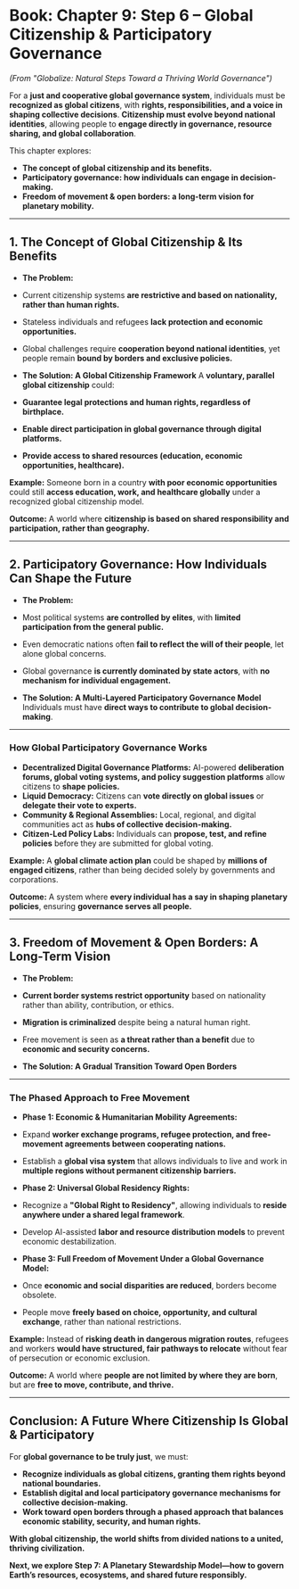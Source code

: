 # ****Book:** Chapter 9: Step 6 – Global Citizenship & Participatory Governance**
*(From "Globalize: Natural Steps Toward a Thriving World Governance")*

For a **just and cooperative global governance system**, individuals must be **recognized as global citizens**, with **rights, responsibilities, and a voice in shaping collective decisions**. **Citizenship must evolve beyond national identities**, allowing people to **engage directly in governance, resource sharing, and global collaboration**.

This chapter explores:
- **The concept of global citizenship and its benefits.**
- **Participatory governance: how individuals can engage in decision-making.**
- **Freedom of movement & open borders: a long-term vision for planetary mobility.**

---

## **1. The Concept of Global Citizenship & Its Benefits**

- **The Problem:**
- Current citizenship systems **are restrictive and based on nationality, rather than human rights.**
- Stateless individuals and refugees **lack protection and economic opportunities.**
- Global challenges require **cooperation beyond national identities**, yet people remain **bound by borders and exclusive policies.**

- **The Solution: A Global Citizenship Framework**
A **voluntary, parallel global citizenship** could:
- **Guarantee legal protections and human rights, regardless of birthplace.**
- **Enable direct participation in global governance through digital platforms.**
- **Provide access to shared resources (education, economic opportunities, healthcare).**

**Example:** Someone born in a country **with poor economic opportunities** could still **access education, work, and healthcare globally** under a recognized global citizenship model.

 **Outcome:** A world where **citizenship is based on shared responsibility and participation, rather than geography.**

---

## **2. Participatory Governance: How Individuals Can Shape the Future**

- **The Problem:**
- Most political systems **are controlled by elites**, with **limited participation from the general public.**
- Even democratic nations often **fail to reflect the will of their people**, let alone global concerns.
- Global governance **is currently dominated by state actors**, with **no mechanism for individual engagement.**

- **The Solution: A Multi-Layered Participatory Governance Model**
Individuals must have **direct ways to contribute to global decision-making**.

---

### **How Global Participatory Governance Works**
- **Decentralized Digital Governance Platforms:** AI-powered **deliberation forums, global voting systems, and policy suggestion platforms** allow citizens to **shape policies.**
- **Liquid Democracy:** Citizens can **vote directly on global issues** or **delegate their vote to experts.**
- **Community & Regional Assemblies:** Local, regional, and digital communities act as **hubs of collective decision-making.**
- **Citizen-Led Policy Labs:** Individuals can **propose, test, and refine policies** before they are submitted for global voting.

**Example:** A **global climate action plan** could be shaped by **millions of engaged citizens**, rather than being decided solely by governments and corporations.

 **Outcome:** A system where **every individual has a say in shaping planetary policies**, ensuring **governance serves all people.**

---

## **3. Freedom of Movement & Open Borders: A Long-Term Vision**

- **The Problem:**
- **Current border systems restrict opportunity** based on nationality rather than ability, contribution, or ethics.
- **Migration is criminalized** despite being a natural human right.
- Free movement is seen as **a threat rather than a benefit** due to **economic and security concerns.**

- **The Solution: A Gradual Transition Toward Open Borders**

---

### **The Phased Approach to Free Movement**
- **Phase 1: Economic & Humanitarian Mobility Agreements:**
- Expand **worker exchange programs, refugee protection, and free-movement agreements between cooperating nations.**
- Establish a **global visa system** that allows individuals to live and work in **multiple regions without permanent citizenship barriers.**

- **Phase 2: Universal Global Residency Rights:**
- Recognize a **"Global Right to Residency"**, allowing individuals to **reside anywhere under a shared legal framework**.
- Develop AI-assisted **labor and resource distribution models** to prevent economic destabilization.

- **Phase 3: Full Freedom of Movement Under a Global Governance Model:**
- Once **economic and social disparities are reduced**, borders become obsolete.
- People move **freely based on choice, opportunity, and cultural exchange**, rather than national restrictions.

**Example:** Instead of **risking death in dangerous migration routes**, refugees and workers **would have structured, fair pathways to relocate** without fear of persecution or economic exclusion.

 **Outcome:** A world where **people are not limited by where they are born**, but are **free to move, contribute, and thrive.**

---

## **Conclusion: A Future Where Citizenship Is Global & Participatory**
For **global governance to be truly just**, we must:
- **Recognize individuals as global citizens, granting them rights beyond national boundaries.**
- **Establish digital and local participatory governance mechanisms for collective decision-making.**
- **Work toward open borders through a phased approach that balances economic stability, security, and human rights.**

 **With global citizenship, the world shifts from divided nations to a united, thriving civilization.**

 **Next, we explore Step 7: A Planetary Stewardship Model—how to govern Earth’s resources, ecosystems, and shared future responsibly.**

